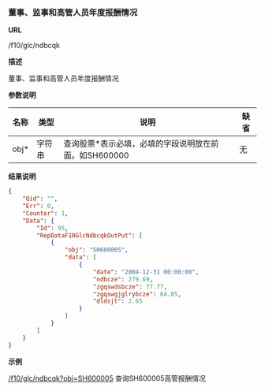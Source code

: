 
### 董事、监事和高管人员年度报酬情况

**URL**

/f10/glc/ndbcqk

**描述**

董事、监事和高管人员年度报酬情况

**参数说明**

|名称|类型|说明|缺省|
| -------- | -------- | -------- | -------- |
|obj\*|字符串|查询股票\*表示必填，必填的字段说明放在前面。如SH600000|无|


**结果说明**

```json
{
    "Qid": "",
    "Err": 0,
    "Counter": 1,
    "Data": {
        "Id": 95,
        "RepDataF10GlcNdbcqkOutPut": [
            {
                "obj": "SH600005",
                "data": [
                    {
                        "date": "2004-12-31 00:00:00",
                        "ndbcze": 279.69,
                        "zgqswdsbcze": 77.77,
                        "zgqswgjglrybcze": 84.85,
                        "dldsjt": 2.65
                    }
                ]
            }
        ]
    }
}
```

**示例**

[/f10/glc/ndbcqk?obj=SH600005]($APIHOST$/f10/glc/ndbcqk?obj=SH600005)
查询SH600005高管报酬情况
